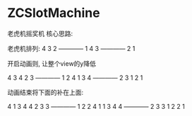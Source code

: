 # ZCSlotMachine
老虎机摇奖机
核心思路:

老虎机排列:
4
3
2
————
1
4
3 
————
2
1

开启动画则, 让整个view的y降低

4
3 4
2 3
————
1 2
4 1
3 4
————
2 3
1 2
   1

动画结束将下面的补在上面:

4    1
3 4 4
2 3 3
————
1 2 2
4 1 1
3 4 4
————
2 3 3
1 2 2
   1
